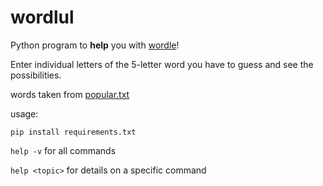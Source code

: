 # wordlul

Python program to **help** you with [wordle](https://www.nytimes.com/games/wordle/index.html)!

Enter individual letters of the 5-letter word you have to guess and see the possibilities.

words taken from [popular.txt](https://github.com/dolph/dictionary)

usage:

```pip install requirements.txt```

```help -v``` for all commands

```help <topic>``` for details on a specific command
